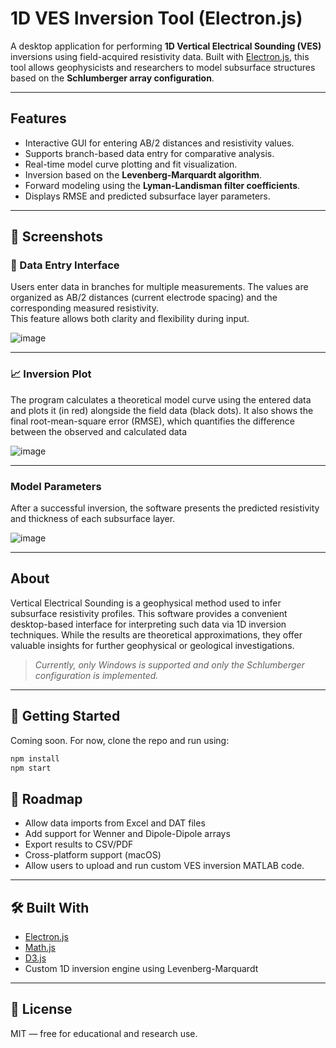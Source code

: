 # 1D VES Inversion Tool (Electron.js)

A desktop application for performing **1D Vertical Electrical Sounding (VES)** inversions using field-acquired resistivity data. Built with [Electron.js](https://www.electronjs.org/), this tool allows geophysicists and researchers to model subsurface structures based on the **Schlumberger array configuration**.

---

## Features

- Interactive GUI for entering AB/2 distances and resistivity values.
- Supports branch-based data entry for comparative analysis.
- Real-time model curve plotting and fit visualization.
- Inversion based on the **Levenberg-Marquardt algorithm**.
- Forward modeling using the **Lyman-Landisman filter coefficients**.
- Displays RMSE and predicted subsurface layer parameters.

---

## 📸 Screenshots

### 🧾 Data Entry Interface

Users enter data in branches for multiple measurements. The values are organized as AB/2 distances (current electrode spacing) and the corresponding measured resistivity.  
This feature allows both clarity and flexibility during input.

![image](https://github.com/user-attachments/assets/3d803fc8-0e7e-4738-91b4-cbb700a9f443)


---

### 📈 Inversion Plot

The program calculates a theoretical model curve using the entered data and plots it (in red) alongside the field data (black dots).
It also shows the final root-mean-square error (RMSE), which quantifies the difference between the observed and calculated data

![image](https://github.com/user-attachments/assets/40b9c9d0-c4e5-4e46-8365-06f218167136)


---

### Model Parameters

After a successful inversion, the software presents the predicted resistivity and thickness of each subsurface layer.  


![image](https://github.com/user-attachments/assets/b3867c8d-b3f8-4f20-ac49-f469643fcd53)


---

## About

Vertical Electrical Sounding is a geophysical method used to infer subsurface resistivity profiles. This software provides a convenient desktop-based interface for interpreting such data via 1D inversion techniques. While the results are theoretical approximations, they offer valuable insights for further geophysical or geological investigations.

>  *Currently, only Windows is supported and only the Schlumberger configuration is implemented.*

---

## 🚀 Getting Started

Coming soon. For now, clone the repo and run using:

```bash
npm install
npm start

```

## 📌 Roadmap

- Allow data imports from Excel and DAT files 
- Add support for Wenner and Dipole-Dipole arrays 
- Export results to CSV/PDF  
- Cross-platform support (macOS)  
- Allow users to upload and run custom VES inversion MATLAB code.

---

## 🛠️ Built With

- [Electron.js](https://www.electronjs.org/)
- [Math.js](https://mathjs.org/)
- [D3.js](https://d3js.org/)
- Custom 1D inversion engine using Levenberg-Marquardt

---

## 📄 License

MIT — free for educational and research use.








